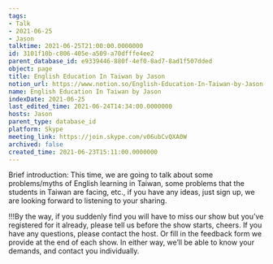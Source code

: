 ```yaml
---
tags:
- Talk
- 2021-06-25
- Jason
talktime: 2021-06-25T21:00:00.0000000
id: 3101f10b-c806-405e-a509-a70dfffe4ee2
parent_database_id: e9339446-880f-4ef0-8ad7-8ad1f507dded
object: page
title: English Education In Taiwan by Jason
notion_url: https://www.notion.so/English-Education-In-Taiwan-by-Jason-3101f10bc806405ea509a70dfffe4ee2
name: English Education In Taiwan by Jason
indexDate: 2021-06-25
last_edited_time: 2021-06-24T14:34:00.0000000
hosts: Jason
parent_type: database_id
platform: Skype
meeting_link: https://join.skype.com/v06ubCvQXA0W
archived: false
created_time: 2021-06-23T15:11:00.0000000
---
```




Brief introduction: This time, we are going to talk about some problems/myths of English learning in Taiwan, some problems that the students in Taiwan are facing, etc., if you have any ideas, just sign up, we are looking forward to listening to your sharing.

!!!By the way, if you suddenly find you will have to miss our show but you’ve registered for it already, please tell us before the show starts, cheers.
If you have any questions, please contact the host. Or fill in the feedback form we provide at the end of each show. In either way, we’ll be able to know your demands, and contact you individually.

